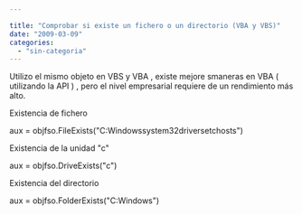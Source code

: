 ```yaml
---

title: "Comprobar si existe un fichero o un directorio (VBA y VBS)"
date: "2009-03-09"
categories: 
  - "sin-categoria"
---
```


Utilizo el mismo objeto en VBS y VBA , existe mejore smaneras en VBA ( utilizando la API ) , pero el nivel empresarial requiere de un rendimiento más alto.

Existencia de fichero

aux = objfso.FileExists("C:Windowssystem32driversetchosts")

Existencia de la unidad "c"

aux = objfso.DriveExists("c")

Existencia del directorio

aux = objfso.FolderExists("C:Windows")
